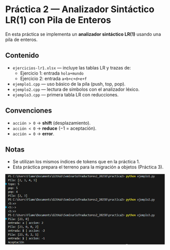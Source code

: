 # Práctica 2 — Analizador Sintáctico LR(1) con Pila de Enteros

En esta práctica se implementa un **analizador sintáctico LR(1)** usando una pila de enteros.

## Contenido
- `ejercicios-lr1.xlsx` — incluye las tablas LR y trazas de:
  - Ejercicio 1: entrada `hola+mundo`
  - Ejercicio 2: entrada `a+b+c+d+e+f`
- `ejemplo1.cpp` — uso básico de la pila (push, top, pop).
- `ejemplo2.cpp` — lectura de símbolos con el analizador léxico.
- `ejemplo3.cpp` — primera tabla LR con reducciones.

## Convenciones
- `acción > 0` → **shift** (desplazamiento).
- `acción < 0` → **reduce** (−1 = aceptación).
- `acción = 0` → **error**.

## Notas
- Se utilizan los mismos índices de tokens que en la práctica 1.
- Esta práctica prepara el terreno para la migración a objetos (Práctica 3).

![Salida de prueba](ejemplo123.png)
